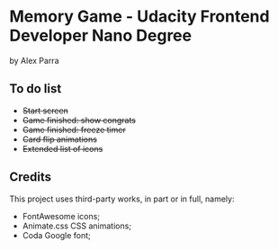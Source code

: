 # Memory Game - Udacity Frontend Developer Nano Degree

by Alex Parra


## To do list
- ~~Start screen~~
- ~~Game finished: show congrats~~
- ~~Game finished: freeze timer~~
- ~~Card flip animations~~
- ~~Extended list of icons~~


## Credits
This project uses third-party works, in part or in full, namely:
- FontAwesome icons;
- Animate.css CSS animations;
- Coda Google font;
